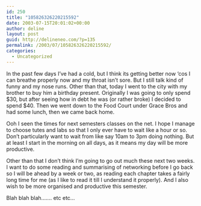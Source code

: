 ```yaml
---
id: 250
title: "105826326220215592"
date: 2003-07-15T20:01:02+00:00
author: deline
layout: post
guid: http://delineneo.com/?p=135
permalink: /2003/07/105826326220215592/
categories:
  - Uncategorized
---
```

In the past few days I&#8217;ve had a cold, but I think its getting better now &#8216;cos I can breathe properly now and my throat isn&#8217;t sore. But I still talk kind of funny and my nose runs. Other than that, today I went to the city with my brother to buy him a birthday present. Originally I was going to only spend $30, but after seeing how in debt he was (or rather broke) I decided to spend $40. Then we went down to the Food Court under Grace Bros and had some lunch, then we came back home.

Ooh I seen the times for next semesters classes on the net. I hope I manage to choose tutes and labs so that I only ever have to wait like a hour or so. Don&#8217;t particularly want to wait from like say 10am to 3pm doing nothing. But at least I start in the morning on all days, as it means my day will be more productive.

Other than that I don&#8217;t think I&#8217;m going to go out much these next two weeks. I want to do some reading and summarising of networking before I go back so I will be ahead by a week or two, as reading each chapter takes a fairly long time for me (as I like to read it till I understand it properly). And I also wish to be more organised and productive this semester.

Blah blah blah&#8230;&#8230;. etc etc&#8230;